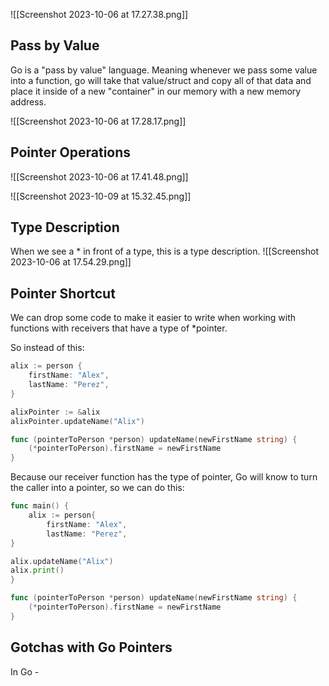 ![[Screenshot 2023-10-06 at 17.27.38.png]]

## Pass by Value
Go is a "pass by value" language. Meaning whenever we pass some value into a function, go will take that value/struct and copy all of that data and place it inside of a new "container" in our memory with a new memory address.

![[Screenshot 2023-10-06 at 17.28.17.png]]

## Pointer Operations

![[Screenshot 2023-10-06 at 17.41.48.png]]

![[Screenshot 2023-10-09 at 15.32.45.png]]

## Type Description
When we see a * in front of a type, this is a type description.
![[Screenshot 2023-10-06 at 17.54.29.png]]

## Pointer Shortcut
We can drop some code to make it easier to write when working with functions with receivers that have a type of *pointer.

So instead of this:
```go
alix := person {
	firstName: "Alex",
	lastName: "Perez",
}

alixPointer := &alix
alixPointer.updateName("Alix")

func (pointerToPerson *person) updateName(newFirstName string) {
	(*pointerToPerson).firstName = newFirstName
}
```

Because our receiver function has the type of pointer, Go will know to turn the caller into a pointer, so we can do this:
```go
func main() {
	alix := person{
		firstName: "Alex",
		lastName: "Perez",
}

alix.updateName("Alix")
alix.print()
}

func (pointerToPerson *person) updateName(newFirstName string) {
	(*pointerToPerson).firstName = newFirstName
}
```

## Gotchas with Go Pointers
In Go - 
